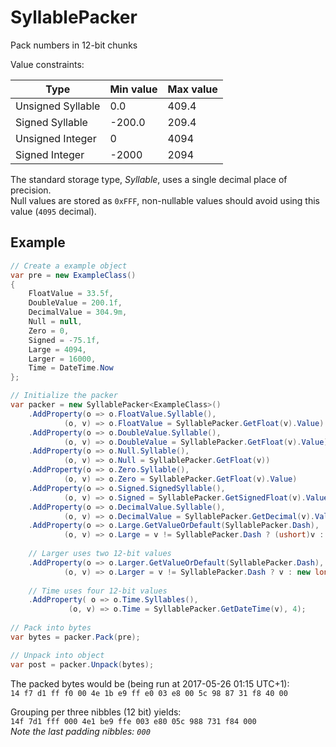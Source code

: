 # SyllablePacker

Pack numbers in 12-bit chunks



Value constraints:

| Type              | Min value | Max value |
| ----------------- | --------- | --------- |
| Unsigned Syllable |      0.0  |  409.4    |
| Signed Syllable   |   -200.0  |  209.4    | 
| Unsigned Integer  |      0    | 4094      |
| Signed Integer    |  -2000    | 2094      | 

The standard storage type, _Syllable_, uses a single decimal place of precision.  
Null values are stored as `0xFFF`, non-nullable values should avoid using this value (`4095` decimal).

## Example

```.cs
// Create a example object
var pre = new ExampleClass()
{
    FloatValue = 33.5f,
    DoubleValue = 200.1f,
    DecimalValue = 304.9m,
    Null = null,
    Zero = 0,
    Signed = -75.1f,
    Large = 4094,
    Larger = 16000,
    Time = DateTime.Now
};

// Initialize the packer
var packer = new SyllablePacker<ExampleClass>()
    .AddProperty(o => o.FloatValue.Syllable(),
            (o, v) => o.FloatValue = SyllablePacker.GetFloat(v).Value)
    .AddProperty(o => o.DoubleValue.Syllable(),
            (o, v) => o.DoubleValue = SyllablePacker.GetFloat(v).Value)
    .AddProperty(o => o.Null.Syllable(),                  
            (o, v) => o.Null = SyllablePacker.GetFloat(v))
    .AddProperty(o => o.Zero.Syllable(),                  
            (o, v) => o.Zero = SyllablePacker.GetFloat(v).Value)
    .AddProperty(o => o.Signed.SignedSyllable(),          
            (o, v) => o.Signed = SyllablePacker.GetSignedFloat(v).Value)
    .AddProperty(o => o.DecimalValue.Syllable(),          
            (o, v) => o.DecimalValue = SyllablePacker.GetDecimal(v).Value)
    .AddProperty(o => o.Large.GetValueOrDefault(SyllablePacker.Dash), 
            (o, v) => o.Large = v != SyllablePacker.Dash ? (ushort)v : new ushort?())
    
    // Larger uses two 12-bit values
    .AddProperty(o => o.Larger.GetValueOrDefault(SyllablePacker.Dash),
            (o, v) => o.Larger = v != SyllablePacker.Dash ? v : new long?(), 2)
    
    // Time uses four 12-bit values
    .AddProperty( o => o.Time.Syllables(),
             (o, v) => o.Time = SyllablePacker.GetDateTime(v), 4);
    
// Pack into bytes
var bytes = packer.Pack(pre);

// Unpack into object
var post = packer.Unpack(bytes);
```

The packed bytes would be (being run at 2017-05-26 01:15 UTC+1):  
```14 f7 d1 ff f0 00 4e 1b e9 ff e0 03 e8 00 5c 98 87 31 f8 40 00```

Grouping per three nibbles (12 bit) yields:  
```14f 7d1 fff 000 4e1 be9 ffe 003 e80 05c 988 731 f84 000```  
_Note the last padding nibbles: ``000``_
